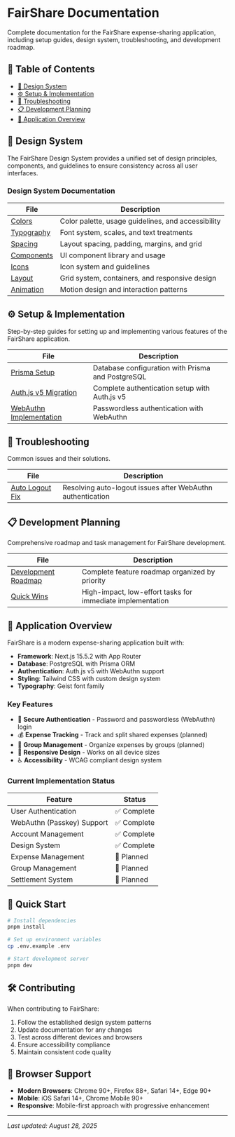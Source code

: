 # FairShare Documentation

Complete documentation for the FairShare expense-sharing application, including setup guides, design system, troubleshooting, and development roadmap.

## 📖 Table of Contents

- [🎨 Design System](#-design-system)
- [⚙️ Setup & Implementation](#%EF%B8%8F-setup--implementation)
- [🔧 Troubleshooting](#-troubleshooting)
- [📋 Development Planning](#-development-planning)
- [📱 Application Overview](#-application-overview)

## 🎨 Design System

The FairShare Design System provides a unified set of design principles, components, and guidelines to ensure consistency across all user interfaces.

### Design System Documentation

| File | Description |
|------|-------------|
| [Colors](./design-system/colors.md) | Color palette, usage guidelines, and accessibility |
| [Typography](./design-system/typography.md) | Font system, scales, and text treatments |
| [Spacing](./design-system/spacing.md) | Layout spacing, padding, margins, and grid |
| [Components](./design-system/components.md) | UI component library and usage |
| [Icons](./design-system/icons.md) | Icon system and guidelines |
| [Layout](./design-system/layout.md) | Grid system, containers, and responsive design |
| [Animation](./design-system/animation.md) | Motion design and interaction patterns |

## ⚙️ Setup & Implementation

Step-by-step guides for setting up and implementing various features of the FairShare application.

| File | Description |
|------|-------------|
| [Prisma Setup](./setup/PRISMA_SETUP.md) | Database configuration with Prisma and PostgreSQL |
| [Auth.js v5 Migration](./setup/AUTHJS_V5_MIGRATION.md) | Complete authentication setup with Auth.js v5 |
| [WebAuthn Implementation](./setup/WEBAUTHN_IMPLEMENTATION.md) | Passwordless authentication with WebAuthn |

## 🔧 Troubleshooting

Common issues and their solutions.

| File | Description |
|------|-------------|
| [Auto Logout Fix](./troubleshooting/AUTO_LOGOUT_FIX.md) | Resolving auto-logout issues after WebAuthn authentication |

## 📋 Development Planning

Comprehensive roadmap and task management for FairShare development.

| File | Description |
|------|-------------|
| [Development Roadmap](./TODO.md) | Complete feature roadmap organized by priority |
| [Quick Wins](./QUICK_WINS.md) | High-impact, low-effort tasks for immediate implementation |

## 📱 Application Overview

FairShare is a modern expense-sharing application built with:

- **Framework**: Next.js 15.5.2 with App Router
- **Database**: PostgreSQL with Prisma ORM
- **Authentication**: Auth.js v5 with WebAuthn support
- **Styling**: Tailwind CSS with custom design system
- **Typography**: Geist font family

### Key Features

- 🔐 **Secure Authentication** - Password and passwordless (WebAuthn) login
- 💰 **Expense Tracking** - Track and split shared expenses (planned)
- 👥 **Group Management** - Organize expenses by groups (planned)
- 📱 **Responsive Design** - Works on all device sizes
- ♿ **Accessibility** - WCAG compliant design system

### Current Implementation Status

| Feature | Status |
|---------|--------|
| User Authentication | ✅ Complete |
| WebAuthn (Passkey) Support | ✅ Complete |
| Account Management | ✅ Complete |
| Design System | ✅ Complete |
| Expense Management | 🚧 Planned |
| Group Management | 🚧 Planned |
| Settlement System | 🚧 Planned |

## 🚀 Quick Start

```bash
# Install dependencies
pnpm install

# Set up environment variables
cp .env.example .env

# Start development server
pnpm dev
```

## 🛠 Contributing

When contributing to FairShare:

1. Follow the established design system patterns
2. Update documentation for any changes
3. Test across different devices and browsers
4. Ensure accessibility compliance
5. Maintain consistent code quality

## 📱 Browser Support

- **Modern Browsers**: Chrome 90+, Firefox 88+, Safari 14+, Edge 90+
- **Mobile**: iOS Safari 14+, Chrome Mobile 90+
- **Responsive**: Mobile-first approach with progressive enhancement

---

_Last updated: August 28, 2025_
